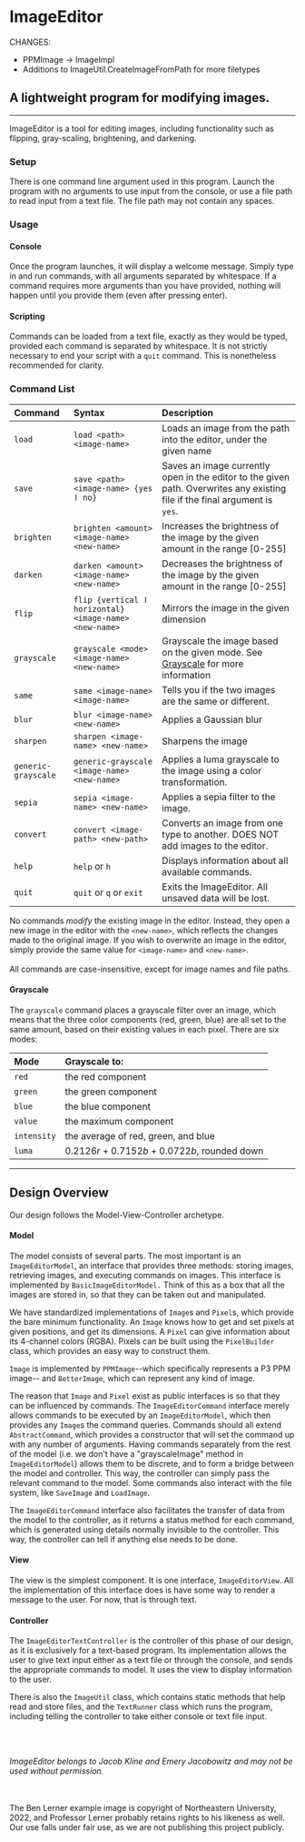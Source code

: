 # ImageEditor

CHANGES:

- PPMImage -> ImageImpl
- Additions to ImageUtil.CreateImageFromPath for more filetypes

## A lightweight program for modifying images.

---
ImageEditor is a tool for editing images,
including functionality such as flipping, gray-scaling, brightening, and darkening.

### Setup

There is one command line argument used in this program. Launch the program with no arguments to use
input from the console,
or use a file path to read input from a text file. The file path may not contain any spaces.

### Usage

#### Console

Once the program launches, it will display a welcome message. Simply type in and run commands, with
all arguments separated by whitespace.
If a command requires more arguments than you have provided, nothing will happen until you provide
them (even after pressing enter).

#### Scripting

Commands can be loaded from a text file, exactly as they would be typed, provided each command is
separated by whitespace.
It is not strictly necessary to end your script with a `quit` command. This is nonetheless
recommended for clarity.

### Command List

| Command             | Syntax                                                 | Description                                                                                                                 |
|:--------------------|:-------------------------------------------------------|:----------------------------------------------------------------------------------------------------------------------------|
| `load `             | `load <path> <image-name>`                             | Loads an image from the path into the editor, under the given name                                                          |
| `save`              | `save <path> <image-name> {yes ǀ no}`                  | Saves an image currently open in the editor to the given path. Overwrites any existing file if the final argument is `yes`. |
| `brighten`          | `brighten <amount> <image-name> <new-name>`            | Increases the brightness of the image by the given amount in the range [0-255]                                              |
| `darken`            | `darken <amount> <image-name> <new-name>`              | Decreases the brightness of the image by the given amount in the range [0-255]                                              |
| `flip`              | `flip {vertical ǀ horizontal} <image-name> <new-name>` | Mirrors the image in the given dimension                                                                                    |
| `grayscale`         | `grayscale <mode> <image-name> <new-name>`             | Grayscale the image based on the given mode. See [Grayscale](#Grayscale) for more information                               |
| `same`              | `same <image-name> <image-name>`                       | Tells you if the two images are the same or different.                                                                      |
| `blur`              | `blur <image-name> <new-name>`                         | Applies a Gaussian blur                                                                                                     |
| `sharpen`           | `sharpen <image-name> <new-name>`                      | Sharpens the image                                                                                                          |
| `generic-grayscale` | `generic-grayscale <image-name> <new-name>`            | Applies a luma grayscale to the image using a color transformation.                                                         |
| `sepia`             | `sepia <image-name> <new-name>`                        | Applies a sepia filter to the image.                                                                                        |
| `convert`           | `convert <image-path> <new-path>`                      | Converts an image from one type to another. DOES NOT add images to the editor.                                              |
| `help`              | `help` or `h`                                          | Displays information about all available commands.                                                                          |
| `quit`              | `quit` or `q` or `exit`                                | Exits the ImageEditor. All unsaved data will be lost.                                                                       |

No commands *modify* the existing image in the editor. Instead, they open a new image in the editor
with the `<new-name>`,
which reflects the changes made to the original image. If you wish to overwrite an image in the
editor, simply provide the same value for `<image-name>` and `<new-name>`.
<br>
<br>
All commands are case-insensitive, except for image names and file paths.

#### Grayscale

The `grayscale` command places a grayscale filter over an image, which means that the three color
components
(red, green, blue) are all set to the same amount, based on their existing values in each pixel.
There are six modes:

| Mode        | Grayscale to:                                   |
|:------------|:------------------------------------------------|
| `red`       | the red component                               |
| `green`     | the green component                             |
| `blue`      | the blue component                              |
| `value`     | the maximum component                           |
| `intensity` | the average of red, green, and blue             |
| `luma`      | 0.2126*r* + 0.7152*b* + 0.0722*b*, rounded down |

---

## Design Overview

Our design follows the Model-View-Controller archetype.

#### Model

The model consists of several parts. The most important is an `ImageEditorModel`, an interface that
provides three methods: storing images, retrieving images, and executing commands on images.
This interface is implemented by `BasicImageEditorModel.` Think of this as a box that all the images
are stored in, so that they can be taken out and manipulated.

We have standardized implementations of `Image`s and `Pixel`s, which provide the bare minimum
functionality.
An `Image` knows how to get and set pixels at given positions, and get its dimensions. A `Pixel` can
give
information about its 4-channel colors (RGBA). Pixels can be built using the `PixelBuilder` class,
which provides an easy way to construct them.

`Image` is  implemented by `PPMImage`--which specifically represents a P3 PPM image--
and `BetterImage`, which can represent any kind of image.

The reason that `Image` and `Pixel` exist as public interfaces is so that they can be influenced by
commands. The `ImageEditorCommand` interface merely allows commands to be executed by
an `ImageEditorModel`,
which then provides any `Image`s the command queries. Commands should all extend `AbstractCommand`,
which
provides a constructor that will set the command up with any number of arguments. Having commands
separately from the rest of the model (i.e. we don't have a "grayscaleImage" method
in `ImageEditorModel`)
allows them to be discrete, and to form a bridge between the model and controller. This way, the
controller
can simply pass the relevant command to the model. Some commands also interact with the file system,
like `SaveImage` and `LoadImage`.

The `ImageEditorCommand` interface also facilitates the transfer of data from the model to the
controller,
as it returns a status method for each command, which is generated using details normally invisible
to the controller.
This way, the controller can tell if anything else needs to be done.

#### View

The view is the simplest component. It is one interface, `ImageEditorView`. All the implementation
of
this interface does is have some way to render a message to the user. For now, that is through text.

#### Controller

The `ImageEditorTextController` is the controller of this phase of our design, as it is exclusively
for
a text-based program. Its implementation allows the user to give text input either as a text file or
through the console, and sends the appropriate commands to model. It uses the view to display
information to
the user.

There is also the `ImageUtil` class, which contains static methods that help read and store files,
and the `TextRunner` class which runs the program, including telling the controller to take either
console or text file input.

<br>
<br>

*ImageEditor belongs to Jacob Kline and Emery Jacobowitz and may not be used without permission.*

<br>
<br>
The Ben Lerner example image is copyright of Northeastern University, 2022,
and Professor Lerner probably retains rights to his likeness as well. 
Our use falls under fair use, as we are not publishing this project publicly.